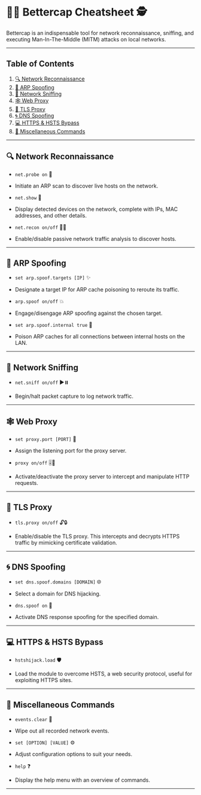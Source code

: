 # 🕵️‍♀️ **Bettercap Cheatsheet** 🕵️

Bettercap is an indispensable tool for network reconnaissance, sniffing, and executing Man-In-The-Middle (MITM) attacks on local networks.

---

## Table of Contents

1. [🔍 Network Reconnaissance](#-network-reconnaissance)
2. [🥷 ARP Spoofing](#-arp-spoofing)
3. [📡 Network Sniffing](#-network-sniffing)  
4. [🕸 Web Proxy](#-web-proxy)
5. [🚦 TLS Proxy](#-tls-proxy)
6. [🌀 DNS Spoofing](#-dns-spoofing)
7. [💻 HTTPS & HSTS Bypass](#-https--hsts-bypass)
8. [📌 Miscellaneous Commands](#-miscellaneous-commands)

---

## 🔍 **Network Reconnaissance**

- `net.probe on` 👀

- Initiate an ARP scan to discover live hosts on the network.

- `net.show` 📡  

- Display detected devices on the network, complete with IPs, MAC addresses, and other details.

- `net.recon on/off` 🕵️‍♂️

- Enable/disable passive network traffic analysis to discover hosts.

---

## 🥷 **ARP Spoofing** 

- `set arp.spoof.targets [IP]` ✨

- Designate a target IP for ARP cache poisoning to reroute its traffic.

- `arp.spoof on/off` 💥

- Engage/disengage ARP spoofing against the chosen target. 

- `set arp.spoof.internal true` 🔁

- Poison ARP caches for all connections between internal hosts on the LAN.

---

## 📡 **Network Sniffing**

- `net.sniff on/off` ▶️⏸️

- Begin/halt packet capture to log network traffic.

---

## 🕸 **Web Proxy**

- `set proxy.port [PORT]` 🤖

- Assign the listening port for the proxy server.

- `proxy on/off` 🎚️🛑

- Activate/deactivate the proxy server to intercept and manipulate HTTP requests.

---

## 🚦 **TLS Proxy** 

- `tls.proxy on/off` 🔓🔒

- Enable/disable the TLS proxy. This intercepts and decrypts HTTPS traffic by mimicking certificate validation.

---

## 🌀 **DNS Spoofing**

- `set dns.spoof.domains [DOMAIN]` 🌐

- Select a domain for DNS hijacking.  

- `dns.spoof on` 🥷

- Activate DNS response spoofing for the specified domain.

---

## 💻 **HTTPS & HSTS Bypass**

- `hstshijack.load` 🛡️

- Load the module to overcome HSTS, a web security protocol, useful for exploiting HTTPS sites.

---

## 📌 **Miscellaneous Commands**

- `events.clear` 🧹

- Wipe out all recorded network events.

- `set [OPTION] [VALUE]` ⚙️

- Adjust configuration options to suit your needs.

- `help` ❓

- Display the help menu with an overview of commands.

---
